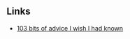 ## Links
- [103 bits of advice I wish I had known](https://kk.org/thetechnium/103-bits-of-advice-i-wish-i-had-known/)